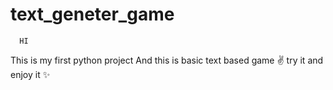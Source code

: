 # text_geneter_game
      HI
This is my first python  project 
And this is basic text based game ✌
try it and enjoy it ✨
